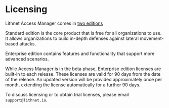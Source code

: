 # Licensing

Lithnet Access Manager comes in [two editions](access-manager-editions.md)

Standard edition is the core product that is free for all organizations to use. It allows organizations to build in-depth defenses against lateral movement-based attacks.

Enterprise edition contains features and functionality that support more advanced scenarios.

While Access Manager is in the beta phase, Enterprise edition licenses are built-in to each release. These licenses are valid for 90 days from the date of the release. An updated version will be provided approximately once per month, extending the license automatically for a further 90 days.

To discuss licensing or to obtain trial licenses, please email `support@lithnet.io`.
